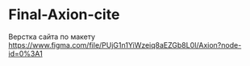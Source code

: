 # Final-Axion-cite
Верстка сайта по макету https://www.figma.com/file/PUjG1n1YiWzeiq8aEZGb8L0I/Axion?node-id=0%3A1
